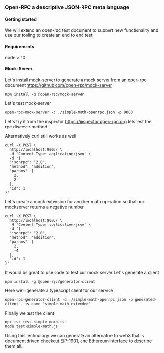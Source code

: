 ### Open-RPC a descriptive JSON-RPC meta language

#### Getting started 
We will extend an open-rpc test document to support new functionality and use our tooling to create an end to end test.

#### Requirements 
node > 10

#### Mock-Server 
Let's install mock-server to generate a mock server from an open-rpc document
https://github.com/open-rpc/mock-server
```
npm install -g @open-rpc/mock-server
```
Let's test mock-server
```
open-rpc-mock-server -d ./simple-math-openrpc.json -p 9003
```
Let's try it from the inspector 
https://inspector.open-rpc.org lets test the rpc.discover method

Alternatively curl still works as well
```
curl -X POST \
  http://localhost:9003/ \
  -H 'Content-Type: application/json' \
  -d '{
  "jsonrpc": "2.0",
  "method": "addition",
  "params": [
    2,
    2
  ],
  "id": 1
}'
```

Let's create a mock extension for another math operation
so that our mockserver returns a negative number

```
curl -X POST \
  http://localhost:9003/ \
  -H 'Content-Type: application/json' \
  -d '{
  "jsonrpc": "2.0",
  "method": "addition",
  "params": [
    2,
    -4
  ],
  "id": 1
}'
```
It would be great to use code to test our mock server
Let's generate a client
```
npm install -g @open-rpc/generator-client
```

Here we'll generate a typescript client for our service
```
open-rpc-generator-client -d ./simple-math-openrpc.json -o generated-client --ts-name "simple-math-extended"
```
Finally we test the client
```
npx tsc test-simple-math.ts
node test-simple-math.js
```
Using this technology we can generate an alternative to web3
that is document driven checkout [EIP-1901](https://github.com/ethereum/EIPs/blob/master/EIPS/eip-1901.md), one Ethereum interface to describe them all.

